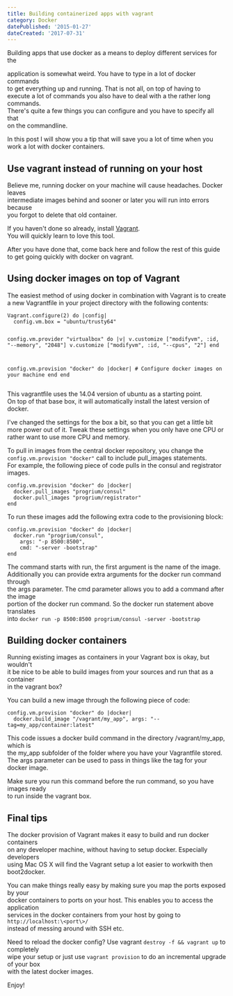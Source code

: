 ```yaml
---
title: Building containerized apps with vagrant
category: Docker
datePublished: '2015-01-27'
dateCreated: '2017-07-31'
---
```

<!--kg-card-begin: markdown--><p>Building apps that use docker as a means to deploy different services for the<br>
application is somewhat weird. You have to type in a lot of docker commands<br>
to get everything up and running. That is not all, on top of having to<br>
execute a lot of commands you also have to deal with a the rather long commands.<br>
There's quite a few things you can configure and you have to specify all that<br>
on the commandline.</p>
<p>In this post I will show you a tip that will save you a lot of time when you<br>
work a lot with docker containers.</p>
<!-- more -->
<h2 id="usevagrantinsteadofrunningonyourhost">Use vagrant instead of running on your host</h2>
<p>Believe me, running docker on your machine will cause headaches. Docker leaves<br>
intermediate images behind and sooner or later you will run into errors because<br>
you forgot to delete that old container.</p>
<p>If you haven't done so already, install <a href="http://www.vagrantup.com">Vagrant</a>.<br>
You will quickly learn to love this tool.</p>
<p>After you have done that, come back here and follow the rest of this guide<br>
to get going quickly with docker on vagrant.</p>
<h2 id="usingdockerimagesontopofvagrant">Using docker images on top of Vagrant</h2>
<p>The easiest method of using docker in combination with Vagrant is to create<br>
a new Vagrantfile in your project directory with the following contents:</p>
<pre><code class="language-ruby">Vagrant.configure(2) do |config|
  config.vm.box = &quot;ubuntu/trusty64&quot;

  config.vm.provider &quot;virtualbox&quot; do |v|
    v.customize [&quot;modifyvm&quot;, :id, &quot;--memory&quot;, &quot;2048&quot;]
    v.customize [&quot;modifyvm&quot;, :id, &quot;--cpus&quot;, &quot;2&quot;]
  end

  config.vm.provision &quot;docker&quot; do |docker|
    # Configure docker images on your machine
  end
end
</code></pre>
<p>This vagrantfile uses the 14.04 version of ubuntu as a starting point.<br>
On top of that base box, it will automatically install the latest version of<br>
docker.</p>
<p>I've changed the settings for the box a bit, so that you can get a little bit<br>
more power out of it. Tweak these settings when you only have one CPU or<br>
rather want to use more CPU and memory.</p>
<p>To pull in images from the central docker repository, you change the<br>
<code>config.vm.provision &quot;docker&quot;</code> call to include pull_images statements.<br>
For example, the following piece of code pulls in the consul and registrator<br>
images.</p>
<pre><code class="language-ruby">config.vm.provision &quot;docker&quot; do |docker|
  docker.pull_images &quot;progrium/consul&quot;
  docker.pull_images &quot;progrium/registrator&quot;
end
</code></pre>
<p>To run these images add the following extra code to the provisioning block:</p>
<pre><code class="language-ruby">config.vm.provision &quot;docker&quot; do |docker|
  docker.run &quot;progrium/consul&quot;,
    args: &quot;-p 8500:8500&quot;,
    cmd: &quot;-server -bootstrap&quot;
end
</code></pre>
<p>The command starts with run, the first argument is the name of the image.<br>
Additionally you can provide extra arguments for the docker run command through<br>
the args parameter. The cmd parameter allows you to add a command after the image<br>
portion of the docker run command. So the docker run statement above translates<br>
into <code>docker run -p 8500:8500 progrium/consul -server -bootstrap</code></p>
<h2 id="buildingdockercontainers">Building docker containers</h2>
<p>Running existing images as containers in your Vagrant box is okay, but wouldn't<br>
it be nice to be able to build images from your sources and run that as a container<br>
in the vagrant box?</p>
<p>You can build a new image through the following piece of code:</p>
<pre><code class="language-ruby">config.vm.provision &quot;docker&quot; do |docker|
  docker.build_image &quot;/vagrant/my_app&quot;, args: &quot;--tag=my_app/container:latest&quot;
</code></pre>
<p>This code issues a docker build command in the directory /vagrant/my_app, which is<br>
the my_app subfolder of the folder where you have your Vagrantfile stored.<br>
The args parameter can be used to pass in things like the tag for your docker image.</p>
<p>Make sure you run this command before the run command, so you have images ready<br>
to run inside the vagrant box.</p>
<h2 id="finaltips">Final tips</h2>
<p>The docker provision of Vagrant makes it easy to build and run docker containers<br>
on any developer machine, without having to setup docker. Especially developers<br>
using Mac OS X will find the Vagrant setup a lot easier to workwith then boot2docker.</p>
<p>You can make things really easy by making sure you map the ports exposed by your<br>
docker containers to ports on your host. This enables you to access the application<br>
services in the docker containers from your host by going to <code>http://localhost:\&lt;port\&gt;/</code><br>
instead of messing around with SSH etc.</p>
<p>Need to reload the docker config? Use vagrant <code>destroy -f &amp;&amp; vagrant up</code> to completely<br>
wipe your setup or just use <code>vagrant provision</code> to do an incremental upgrade of your box<br>
with the latest docker images.</p>
<p>Enjoy!</p>
<!--kg-card-end: markdown-->
